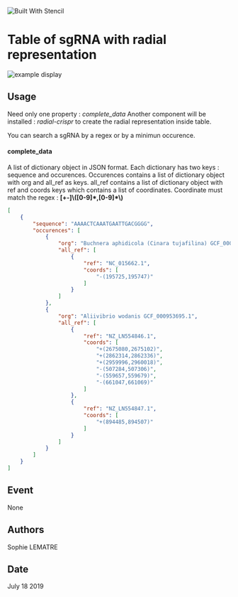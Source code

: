 ![Built With Stencil](https://img.shields.io/badge/-Built%20With%20Stencil-16161d.svg?logo=data%3Aimage%2Fsvg%2Bxml%3Bbase64%2CPD94bWwgdmVyc2lvbj0iMS4wIiBlbmNvZGluZz0idXRmLTgiPz4KPCEtLSBHZW5lcmF0b3I6IEFkb2JlIElsbHVzdHJhdG9yIDE5LjIuMSwgU1ZHIEV4cG9ydCBQbHVnLUluIC4gU1ZHIFZlcnNpb246IDYuMDAgQnVpbGQgMCkgIC0tPgo8c3ZnIHZlcnNpb249IjEuMSIgaWQ9IkxheWVyXzEiIHhtbG5zPSJodHRwOi8vd3d3LnczLm9yZy8yMDAwL3N2ZyIgeG1sbnM6eGxpbms9Imh0dHA6Ly93d3cudzMub3JnLzE5OTkveGxpbmsiIHg9IjBweCIgeT0iMHB4IgoJIHZpZXdCb3g9IjAgMCA1MTIgNTEyIiBzdHlsZT0iZW5hYmxlLWJhY2tncm91bmQ6bmV3IDAgMCA1MTIgNTEyOyIgeG1sOnNwYWNlPSJwcmVzZXJ2ZSI%2BCjxzdHlsZSB0eXBlPSJ0ZXh0L2NzcyI%2BCgkuc3Qwe2ZpbGw6I0ZGRkZGRjt9Cjwvc3R5bGU%2BCjxwYXRoIGNsYXNzPSJzdDAiIGQ9Ik00MjQuNywzNzMuOWMwLDM3LjYtNTUuMSw2OC42LTkyLjcsNjguNkgxODAuNGMtMzcuOSwwLTkyLjctMzAuNy05Mi43LTY4LjZ2LTMuNmgzMzYuOVYzNzMuOXoiLz4KPHBhdGggY2xhc3M9InN0MCIgZD0iTTQyNC43LDI5Mi4xSDE4MC40Yy0zNy42LDAtOTIuNy0zMS05Mi43LTY4LjZ2LTMuNkgzMzJjMzcuNiwwLDkyLjcsMzEsOTIuNyw2OC42VjI5Mi4xeiIvPgo8cGF0aCBjbGFzcz0ic3QwIiBkPSJNNDI0LjcsMTQxLjdIODcuN3YtMy42YzAtMzcuNiw1NC44LTY4LjYsOTIuNy02OC42SDMzMmMzNy45LDAsOTIuNywzMC43LDkyLjcsNjguNlYxNDEuN3oiLz4KPC9zdmc%2BCg%3D%3D&colorA=16161d&style=flat-square)

# Table of sgRNA with radial representation

![example display](https://github.com/sophielem/crispr_table/blob/master/docs/example.png)

## Usage
Need only one property : *complete_data*      Another component will be installed : *radial-crispr* to create the radial representation inside table.

You can search a sgRNA by a regex or by a minimun occurence.

#### complete_data
A list of dictionary object in JSON format. Each dictionary has two keys : sequence and occurences. Occurences contains a list of dictionary object with org and all_ref as keys. all_ref contains a list of dictionary object with ref and coords keys which contains a list of coordinates. Coordinate must match the regex : __[+-]\\([0-9]\*,[0-9]*\\)__
```JSON
[
    {
        "sequence": "AAAACTCAAATGAATTGACGGGG",
        "occurences": [
            {
                "org": "Buchnera aphidicola (Cinara tujafilina) GCF_000217635.1",
                "all_ref": [
                    {
                        "ref": "NC_015662.1",
                        "coords": [
                            "-(195725,195747)"
                        ]
                    }
                ]
            },
            {
                "org": "Aliivibrio wodanis GCF_000953695.1",
                "all_ref": [
                    {
                        "ref": "NZ_LN554846.1",
                        "coords": [
                            "+(2675080,2675102)",
                            "+(2862314,2862336)",
                            "+(2959996,2960018)",
                            "-(507284,507306)",
                            "-(559657,559679)",
                            "-(661047,661069)"
                        ]
                    },
                    {
                        "ref": "NZ_LN554847.1",
                        "coords": [
                            "+(894485,894507)"
                        ]
                    }
                ]
            }
        ]
    }
]
```

## Event
None

## Authors
Sophie LEMATRE

## Date
July 18 2019
